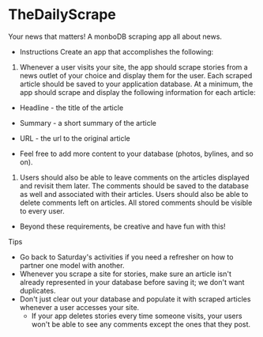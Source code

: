 # TheDailyScrape
Your news that matters! A monboDB scraping app all about news. 

- Instructions
Create an app that accomplishes the following:

1. Whenever a user visits your site, the app should scrape stories from a news outlet of your choice and display them for the user. Each scraped article should be saved to your application database. At a minimum, the app should scrape and display the following information for each article:

 * Headline - the title of the article

 * Summary - a short summary of the article

 * URL - the url to the original article

 * Feel free to add more content to your database (photos, bylines, and so on).


1. Users should also be able to leave comments on the articles displayed and revisit them later. The comments should be saved to the database as well and associated with their articles. Users should also be able to delete comments left on articles. All stored comments should be visible to every user.

* Beyond these requirements, be creative and have fun with this!

Tips

* Go back to Saturday's activities if you need a refresher on how to partner one   model with another.
* Whenever you scrape a site for stories, make sure an article isn't already       represented in your database before saving it; we don't want duplicates.
* Don't just clear out your database and populate it with scraped articles         whenever a user accesses your site.
  * If your app deletes stories every time someone visits, your users won't be able to see any comments except the ones that they post.
